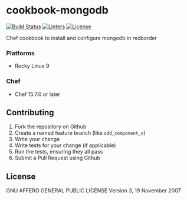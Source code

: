 # cookbook-mongodb
[![Build Status][build-shield]][build-url]
[![Linters][linters-shield]][linters-url]
[![License][license-shield]][license-url]

<!-- Badges -->
[build-shield]: https://github.com/redBorder/cookbook-minio/actions/workflows/rpm.yml/badge.svg?branch=master
[build-url]: https://github.com/redBorder/cookbook-minio/actions/workflows/rpm.yml?query=branch%3Amaster
[linters-shield]: https://github.com/redBorder/cookbook-minio/actions/workflows/lint.yml/badge.svg?event=push
[linters-url]: https://github.com/redBorder/cookbook-minio/actions/workflows/lint.yml
[license-shield]: https://img.shields.io/badge/license-AGPLv3-blue.svg
[license-url]: https://github.com/cookbook-minio/blob/HEAD/LICENSE

Chef cookbook to install and configure mongodb in redborder

### Platforms

- Rocky Linux 9

### Chef

- Chef 15.7.0 or later

## Contributing

1. Fork the repository on Github
2. Create a named feature branch (like `add_component_x`)
3. Write your change
4. Write tests for your change (if applicable)
5. Run the tests, ensuring they all pass
6. Submit a Pull Request using Github

## License

GNU AFFERO GENERAL PUBLIC LICENSE Version 3, 19 November 2007
